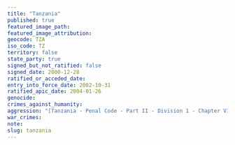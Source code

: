 ```yaml
---
title: "Tanzania"
published: true
featured_image_path:
featured_image_attribution:
geocode: TZA
iso_code: TZ
territory: false
state_party: true
signed_but_not_ratified: false
signed_date: 2000-12-28
ratified_or_acceded_date:
entry_into_force_date: 2002-10-31
ratified_apic_date: 2004-01-26
genocide:
crimes_against_humanity:
aggression: "[Tanzania - Penal Code - Part II - Division 1 - Chapter VII - Article 43](https://iccdb.hrlc.net/data/doc/393/keyword/1/)"
war_crimes:
note:
slug: tanzania
---
```

